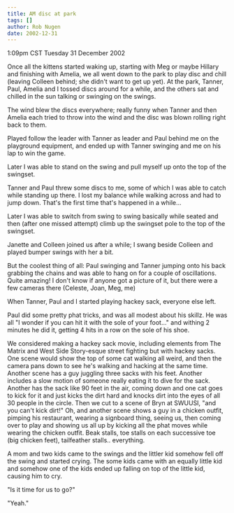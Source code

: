```yaml
---
title: AM disc at park
tags: []
author: Rob Nugen
date: 2002-12-31
---
```


<p class=date>1:09pm CST Tuesday 31 December 2002</p>

<p>Once all the kittens started waking up, starting with Meg or maybe
Hillary and finishing with Amelia, we all went down to the park to
play disc and chill (leaving Colleen behind; she didn't want to get up
yet).  At the park, Tanner, Paul, Amelia and I tossed discs around for
a while, and the others sat and chilled in the sun talking or swinging
on the swings.</p>

<p>The wind blew the discs everywhere; really funny when Tanner and
then Amelia each tried to throw into the wind and the disc was blown
rolling right back to them.</p>

<p>Played follow the leader with Tanner as leader and Paul behind me
on the playground equipment, and ended up with Tanner swinging and me
on his lap to win the game.</p>

<p>Later I was able to stand on the swing and pull myself up onto the
top of the swingset.</p>

<p>Tanner and Paul threw some discs to me, some of which I was able to
catch while standing up there.  I lost my balance while walking across
and had to jump down.  That's the first time that's happened in a
while...</p>

<p>Later I was able to switch from swing to swing basically while
seated and then (after one missed attempt) climb up the swingset pole
to the top of the swingset.</p>

<p>Janette and Colleen joined us after a while; I swang beside Colleen
and played bumper swings with her a bit.</p>

<p>But the coolest thing of all: Paul swinging and Tanner jumping onto
his back grabbing the chains and was able to hang on for a couple of
oscillations.  Quite amazing!  I don't know if anyone got a picture of
it, but there were a few cameras there (Celeste, Joan, Meg, me)</p>

<p>When Tanner, Paul and I started playing hackey sack, everyone else
left.</p>

<p>Paul did some pretty phat tricks, and was all modest about his
skillz.  He was all "I wonder if you can hit it with the sole of your
foot..." and withing 2 minutes he did it, getting 4 hits in a row on
the sole of his shoe.</p>

<p>We considered making a hackey sack movie, including elements from
The Matrix and West Side Story-esque street fighting but with hackey
sacks.  One scene would show the top of some cat walking all weird,
and then the camera pans down to see he's walking and hacking at the
same time.  Another scene has a guy juggling three sacks with his
feet.  Another includes a slow motion of someone really eating it to
dive for the sack.  Another has the sack like 90 feet in the air,
coming down and one cat goes to kick for it and just kicks the dirt
hard and knocks dirt into the eyes of all 30 people in the circle.
Then we cut to a scene of Bryn at SWUUSI, "and you can't kick dirt!"
Oh, and another scene shows a guy in a chicken outfit, pimping his
restaurant, wearing a signboard thing, seeing us, then coming over to
play and showing us all up by kicking all the phat moves while wearing
the chicken outfit.  Beak stalls, toe stalls on each successive toe
(big chicken feet), tailfeather stalls.. everything.</p>

<p>A mom and two kids came to the swings and the littler kid somehow
fell off the swing and started crying.  The some kids came with an
equally little kid and somehow one of the kids ended up falling on top
of the little kid, causing him to cry.</p>

<p>"Is it time for us to go?"</p>

<p>"Yeah."</p>
